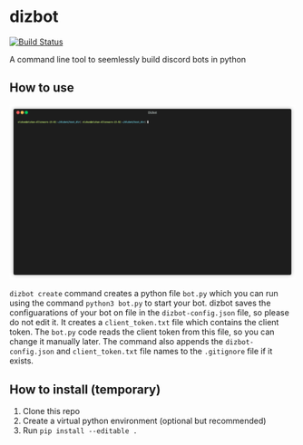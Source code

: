 # dizbot

[![Build Status](https://travis-ci.org/eishan05/dizbot.svg?branch=master)](https://travis-ci.org/eishan05/dizbot)

A command line tool to seemlessly build discord bots in python

## How to use

![Demo](demo/render1589090290609.gif)

`dizbot create` command creates a python file `bot.py` which you can run using the command `python3 bot.py` to start your bot. dizbot saves the configuarations of your bot on file in the `dizbot-config.json` file, so please do not edit it. It creates a `client_token.txt` file which contains the client token. The `bot.py` code reads the client token from this file, so you can change it manually later. The command also appends the `dizbot-config.json` and `client_token.txt` file names to the `.gitignore` file if it exists. 

## How to install (temporary)
1. Clone this repo
2. Create a virtual python environment (optional but recommended)
3. Run `pip install --editable .`
